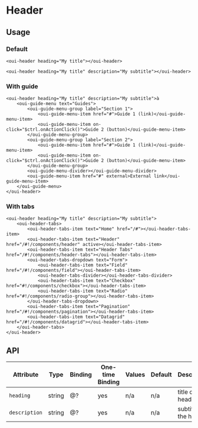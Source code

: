 # Header

## Usage

### Default

```html:preview
<oui-header heading="My title"></oui-header>
```

```html:preview
<oui-header heading="My title" description="My subtitle"></oui-header>
```


### With guide

```html:preview
<oui-header heading="My title" description="My subtitle">à
    <oui-guide-menu text="Guides">
        <oui-guide-menu-group label="Section 1">
            <oui-guide-menu-item href="#">Guide 1 (link)</oui-guide-menu-item>
            <oui-guide-menu-item on-click="$ctrl.onActionClick()">Guide 2 (button)</oui-guide-menu-item>
        </oui-guide-menu-group>
        <oui-guide-menu-group label="Section 2">
            <oui-guide-menu-item href="#">Guide 1 (link)</oui-guide-menu-item>
            <oui-guide-menu-item on-click="$ctrl.onActionClick()">Guide 2 (button)</oui-guide-menu-item>
        </oui-guide-menu-group>
        <oui-guide-menu-divider></oui-guide-menu-divider>
        <oui-guide-menu-item href="#" external>External link</oui-guide-menu-item>
    </oui-guide-menu>
</oui-header>
```


### With tabs

```html:preview
<oui-header heading="My title" description="My subtitle">
    <oui-header-tabs>
        <oui-header-tabs-item text="Home" href="/#"></oui-header-tabs-item>
        <oui-header-tabs-item text="Header" href="/#!/components/header" active></oui-header-tabs-item>
        <oui-header-tabs-item text="Header Tabs" href="/#!/components/header-tabs"></oui-header-tabs-item>
        <oui-header-tabs-dropdown text="Form">
            <oui-header-tabs-item text="Field" href="/#!/components/field"></oui-header-tabs-item>
            <oui-header-tabs-divider></oui-header-tabs-divider>
            <oui-header-tabs-item text="Checkbox" href="#!/components/checkbox"></oui-header-tabs-item>
            <oui-header-tabs-item text="Radio" href="#!/components/radio-group"></oui-header-tabs-item>
        </oui-header-tabs-dropdown>
        <oui-header-tabs-item text="Pagination" href="/#!/components/pagination"></oui-header-tabs-item>
        <oui-header-tabs-item text="Datagrid" href="/#!/components/datagrid"></oui-header-tabs-item>
    </oui-header-tabs>
</oui-header>
```


## API

| Attribute     | Type     | Binding    | One-time Binding  | Values    | Default   | Description
| ----          | ----     | ----       | ----              | ----      | ----      | ----
| `heading`     | string   | @?         | yes               | n/a       | n/a       | title of the header
| `description` | string   | @?         | yes               | n/a       | n/a       | subtitle of the header
